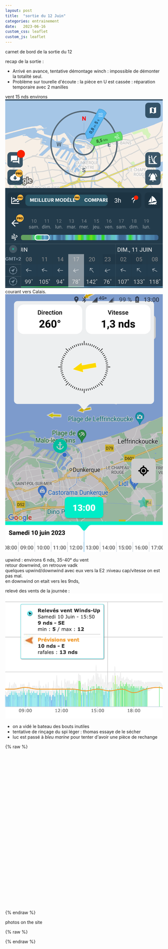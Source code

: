 ```yaml
---
layout: post
title:  "sortie du 12 Juin"
categories: entrainement
date:   2023-06-16
custom_css: leaflet
custom_js: leaflet
---
```


carnet de bord de la sortie du 12

recap de  la sortie :
* Arrivé en avance, tentative démontage winch : impossible de démonter la totalité seul.
* Problème sur tourelle d'écoute : la pièce en U est cassée : réparation temporaire avec 2 manilles

vent 15 nds environs    
![meteo](/images/posts/sortie10/meteo.png)
courant vers Calais.
![courant](/images/posts/sortie10/courant.png)


upwind : environs 6 nds, 35-40° du vent   
retour downwind, on retrouve vadk   
quelques upwind/downwind avec eux vers la E2 :niveau cap/vitesse on est pas mal.   
en downwind on etait vers les 9nds,   

relevé des vents de la journée :
![vent](/images/posts/sortie10/wind.png)

* on a vidé le bateau des bouts inutiles
* tentative de rinçage du spi léger : thomas essaye de le sécher
* luc est passé à _bleu marine_ pour tenter d'avoir une pièce de rechange

{% raw %}
<div id="map" class="map leaflet-container" style="height: 500px; position:relative;"></div>
{% endraw %}

photos on the site


{% raw %}
<script>


    // center on Bs/M
	//const map = L.map('map').setView([50.727, 1.577], 13);
			// DK
	const map = L.map('map').setView([51.070635, 2.362061], 13);

    var OpenStreetMap_France = L.tileLayer('https://{s}.tile.openstreetmap.fr/osmfr/{z}/{x}/{y}.png', {
        maxZoom: 20,
        attribution: '&copy; OpenStreetMap France | &copy; <a href="https://www.openstreetmap.org/copyright">OpenStreetMap</a> contributors'
    }).addTo(map);

    //    const tiles = L.tileLayer('https://tiles.openseamap.org/seamark/{z}/{x}/{y}.png', {
    // base layer : OSM
	const tiles = L.tileLayer('https://tile.openstreetmap.org/{z}/{x}/{y}.png', {            
		maxZoom: 19,
		attribution: '&copy; <a href="http://www.openstreetmap.org/copyright">OpenStreetMap</a>'
	});

    //link to tiles
    var osmsea=new L.TileLayer('https://tiles.openseamap.org/seamark/{z}/{x}/{y}.png',{
        minZoom:1,
        maxZoom:20
    }).addTo(map);

    // use groups ? 
    var seamap = L.layerGroup([OpenStreetMap_France, osmsea]);

    //add basemaps in an array
    //baseMaps={"OSM":tiles,"COLOR":osmsea};

    //add a control layer to switch on the both basemaps
    //ControlLayer=L.control.layers(baseMaps).addTo(map);

    // show the scale bar on the lower left corner
    L.control.scale({imperial: false, metric: true}).addTo(map);

    // add some circle marker
    var circle = L.circle([51.070635, 2.362061], {
        color: 'red',
        fillColor: '#f03',
        fillOpacity: 0.5,
        radius: 100
    }).addTo(map);

    // Icon options
    var iconOptions = {
            iconUrl: 'images/pin-icon-end.png',
            iconSize: [24, 24]
         }
    // Creating a custom icon
    var tack_icon = L.icon(iconOptions);    

    iconOptions = {
            iconUrl: 'images/pin-icon-start.png',
            iconSize: [24, 24]
         }
    // Creating a custom icon
    var gybe_icon = L.icon(iconOptions);    

    // add simple mark
    var marker = L.marker([51.070635, 2.362061]).addTo(map);

    /*
    var boatMarker = L.boatMarker(51.070635, 2.362061, {
        color: "#f1c40f", 	// color of the boat
        idleCircle: false	// if set to true, the icon will draw a circle if
                            // boatspeed == 0 and the ship-shape if speed > 0
    });
    */

    // handle some event
    var popup = L.popup();

    function onMapClick(e) {
        popup
            .setLatLng(e.latlng)
            .setContent("You clicked the map at " + e.latlng.toString())
            .openOn(map);
    }

    function calculateBearing(lat1, lon1, lat2, lon2) {
        var dLon = (lon2 - lon1) * Math.PI / 180;

        var y = Math.sin(dLon) * Math.cos(lat2 * Math.PI / 180);
        var x = Math.cos(lat1 * Math.PI / 180) * Math.sin(lat2 * Math.PI / 180) -
                Math.sin(lat1 * Math.PI / 180) * Math.cos(lat2 * Math.PI / 180) * Math.cos(dLon);

        var bearing = Math.atan2(y, x) * 180 / Math.PI;

        return (bearing + 360) % 360;
    }

        map.on('click', onMapClick);

        // Full list options at "leaflet-elevation.js"
    var elevation_options = {
        // Default chart colors: theme lime-theme, magenta-theme, ...
        theme: "lightblue-theme",
        // Chart container outside/inside map container
        detached: true,

        // if (detached), the elevation chart container
        elevationDiv: "#elevation-div",

        // if (!detached) autohide chart profile on chart mouseleave
        autohide: false,

        // if (!detached) initial state of chart profile control
        collapsed: false,

        // if (!detached) control position on one of map corners
        position: "bottomleft",

        // Toggle close icon visibility
        closeBtn: true,

        // Autoupdate map center on chart mouseover.
        followMarker: true,

        // Autoupdate map bounds on chart update.
        autofitBounds: true,
        imperial: false,

        // [Lat, Long] vs [Long, Lat] points. (leaflet default: [Lat, Long])
        reverseCoords: false,

        // Acceleration chart profile: true || "summary" || "disabled" || false
        acceleration: true,

        // Slope chart profile: true || "summary" || "disabled" || false
        slope: false,

        // Speed chart profile: true || "summary" || "disabled" || false
        speed: true,
        speedLabel: 'knts',
		speedFactor: 0.539956803455724,

        // Altitude chart profile: true || "summary" || "disabled" || false
        altitude: "summary",

        // Display time info: true || "summary" || false
        time: true,

        // Display distance info: true || "summary" || false
        distance: true,

        // Summary track info style: "inline" || "multiline" || false
        summary: 'inline',

        // Download link: "link" || false || "modal"
        downloadLink: false,

        // Toggle chart ruler filter
        ruler: true,

        // Toggle chart legend filter
        legend: true,

        // Toggle "leaflet-almostover" integration
        almostOver: true,

        // Toggle "leaflet-distance-markers" integration
        distanceMarkers: false,

        // Toggle "leaflet-edgescale" integration
        edgeScale: false,

        // Toggle "leaflet-hotline" integration
        hotline: true,

        // Display track datetimes: true || false
        timestamps: false,

        // Display track waypoints: true || "markers" || "dots" || false
        waypoints: true,

        direction: true, 

        // Toggle custom waypoint icons: true || { associative array of <sym> tags } || false
        wptIcons: {
        '': L.divIcon({
            className: 'elevation-waypoint-marker',
            html: '<i class="elevation-waypoint-icon"></i>',
            iconSize: [30, 30],
            iconAnchor: [8, 30],
        }),
        },

        // Toggle waypoint labels: true || "markers" || "dots" || false
        wptLabels: true,

        // Render chart profiles as Canvas or SVG Paths
        preferCanvas: true,

        // initital state
        heart: true, 
	
        //handlers: [                               // <-- A list of: Dynamic imports || "ClassName" || function Name() { return { /* a custom object definition */ } }
            //'Distance',                           // <-- same as: import("../src/handlers/distance.js")
            //'Time',                               // <-- same as: import("../src/handlers/time.js")                        
            //'Speed',                              // <-- same as: import("../src/handlers/speed.js")
            //'Acceleration',                       // <-- same as: import("../src/handlers/acceleration.js")            
            //"Heart",                           // <-- same as: import("../src/handlers/heart.js")            
            //L.Control.Elevation.MyHeart,          // <-- see custom functions declared above
            // L.Control.Elevation.MyCadence,     // <-- see custom functions declared above
            //L.Control.Elevation.MyPace,           // <-- see custom functions declared above
		//],

        yAttr: 'speed',
        yScale: 'speed',
    };


    // Instantiate elevation control.
    var controlElevation = L.control.elevation(elevation_options).addTo(map);

    // Load track from url (allowed data types: "*.geojson", "*.gpx", "*.tcx")
    controlElevation.load("/gpx/gpx_test.gpx");

    map.on('eledata_loaded', function(e) {
        var q = document.querySelector.bind(document);
        var track = e.track_info;
        var layer = e.layer;

        var allayers = layer.getLayers();

        console.log("ele data loaded");

        // Default summary info
        /*
        q('.totlen .summaryvalue').innerHTML = track.distance.toFixed(2) + " km";
        q('.maxele .summaryvalue').innerHTML = track.elevation_max.toFixed(2) + " m";
        q('.minele .summaryvalue').innerHTML = track.elevation_min.toFixed(2) + " m";
        */
        // Advanced summary info
        //layer.get_name(); // name of the GPX track
        //console.log("name "+ layer.get_name());        

        var datapt = allayers[0];
        var trackpoints = datapt.getLatLngs();

        // Minimum angle difference to consider as a maneuver
        var angleThreshold = 45; // Adjust as needed

        var maneuvers = {
            tack: [],
            gybe: []
        };

        console.log("point : " + trackpoints.length);

        for (var i = 1; i < trackpoints.length - 1; i++) {
            var prevPoint = trackpoints[i - 1];
            var currentPoint = trackpoints[i];
            var nextPoint = trackpoints[i + 1];

            var prevLat = prevPoint.lat;
            var prevLon = prevPoint.lng;
            var currentLat = currentPoint.lat;
            var currentLon = currentPoint.lng;
            var nextLat = nextPoint.lat;
            var nextLon = nextPoint.lng;

            var prevBearing = calculateBearing(prevLat, prevLon, currentLat, currentLon);
            var nextBearing = calculateBearing(currentLat, currentLon, nextLat, nextLon);

            var angleDiff = Math.abs(prevBearing - nextBearing);
            //console.log("angle : " + angleDiff);
            if (angleDiff > angleThreshold) {
                if (prevBearing < nextBearing) {
                    maneuvers.tack.push(currentPoint);
                } else {
                    maneuvers.gybe.push(currentPoint);
                }
            }
        }

        console.log("tack : "+ maneuvers.tack);
        console.log("gybe : "+ maneuvers.gybe);

        // Add markers for gybes with COG value
        for ( k = 0; k < maneuvers.gybe.length; k++) {
            gybePoint = maneuvers.gybe[k];
            gybeMarker = L.marker(gybePoint, 
                { clickable: true,
                  icon: gybe_icon
                }).addTo(map);            
            /*
            boatMarker = L.boatMarker(gybePoint, {
                    color: "#f1c40f", 	// color of the boat
                    idleCircle: false	// if set to true, the icon will draw a circle if
                                        // boatspeed == 0 and the ship-shape if speed > 0
                }).addTo(map);;
            */
        }

        for ( k = 0; k < maneuvers.tack.length; k++) {
            tackPoint = maneuvers.tack[k];
            tackMarker = L.marker(tackPoint, 
                { clickable: true,
                  icon: tack_icon
                }).addTo(map);            
            tackMarker.bindPopup('Tack<br>COG: ');
            
        }

    });

</script>
{% endraw %}

